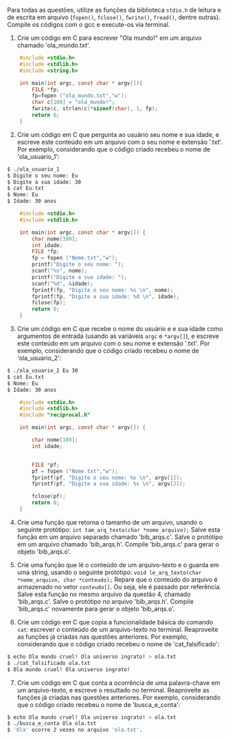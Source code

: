 Para todas as questões, utilize as funções da biblioteca `stdio.h` de leitura e de escrita em arquivo (`fopen()`, `fclose()`, `fwrite()`, `fread()`, dentre outras). Compile os códigos com o gcc e execute-os via terminal.

1. Crie um código em C para escrever "Ola mundo!" em um arquivo chamado 'ola_mundo.txt'.

```c
    #include <stdio.h>
    #include <stdlib.h>
    #include <string.h>

    int main(int argc, const char * argv[]){
        FILE *fp;
        fp=fopen ("ola_mundo.txt","w");
        char c[100] = "ola_mundo!"; 
        fwrite(c, strlen(c)*sizeof(char), 1, fp);
        return 0;
    }
```

2. Crie um código em C que pergunta ao usuário seu nome e sua idade, e escreve este conteúdo em um arquivo com o seu nome e extensão '.txt'. Por exemplo, considerando que o código criado recebeu o nome de 'ola_usuario_1':

```bash
$ ./ola_usuario_1
$ Digite o seu nome: Eu
$ Digite a sua idade: 30
$ cat Eu.txt
$ Nome: Eu
$ Idade: 30 anos
```
```c
    #include <stdio.h>
    #include <stdlib.h>

    int main(int argc, const char * argv[]) {
        char nome[100];
        int idade;
        FILE *fp;
        fp = fopen ("Nome.txt","w");
        printf("Digite o seu nome: ");
        scanf("%s", nome);
        printf("Digite a sua idade: ");
        scanf("%d", &idade);
        fprintf(fp, "Digite o seu nome: %s \n", nome);
        fprintf(fp, "Digite a sua idade: %d \n", idade);
        fclose(fp);
        return 0;
    }
```


3. Crie um código em C que recebe o nome do usuário e e sua idade como argumentos de entrada (usando as variáveis `argc` e `*argv[]`), e escreve este conteúdo em um arquivo com o seu nome e extensão '.txt'. Por exemplo, considerando que o código criado recebeu o nome de 'ola_usuario_2':

```bash
$ ./ola_usuario_2 Eu 30
$ cat Eu.txt
$ Nome: Eu
$ Idade: 30 anos
```

```c
    #include <stdio.h>
    #include <stdlib.h>
    #include "reciprocal.h"

    int main(int argc, const char * argv[]) {

        char nome[100];
        int idade;


        FILE *pf;
        pf = fopen ("Nome.txt","w");
        fprintf(pf, "Digite o seu nome: %s \n", argv[1]);
        fprintf(pf, "Digite a sua idade: %s \n", argv[2]);

        fclose(pf);
        return 0;
    }
```

4. Crie uma função que retorna o tamanho de um arquivo, usando o seguinte protótipo: `int tam_arq_texto(char *nome_arquivo);` Salve esta função em um arquivo separado chamado 'bib_arqs.c'. Salve o protótipo em um arquivo chamado 'bib_arqs.h'. Compile 'bib_arqs.c' para gerar o objeto 'bib_arqs.o'.

5. Crie uma função que lê o conteúdo de um arquivo-texto e o guarda em uma string, usando o seguinte protótipo: `void le_arq_texto(char *nome_arquivo, char *conteudo);` Repare que o conteúdo do arquivo é armazenado no vetor `conteudo[]`. Ou seja, ele é passado por referência. Salve esta função no mesmo arquivo da questão 4, chamado 'bib_arqs.c'. Salve o protótipo no arquivo 'bib_arqs.h'. Compile 'bib_arqs.c' novamente para gerar o objeto 'bib_arqs.o'.

6. Crie um código em C que copia a funcionalidade básica do comando `cat`: escrever o conteúdo de um arquivo-texto no terminal. Reaproveite as funções já criadas nas questões anteriores. Por exemplo, considerando que o código criado recebeu o nome de 'cat_falsificado':

```bash
$ echo Ola mundo cruel! Ola universo ingrato! > ola.txt
$ ./cat_falsificado ola.txt
$ Ola mundo cruel! Ola universo ingrato!
```

7. Crie um código em C que conta a ocorrência de uma palavra-chave em um arquivo-texto, e escreve o resultado no terminal. Reaproveite as funções já criadas nas questões anteriores. Por exemplo, considerando que o código criado recebeu o nome de 'busca_e_conta':

```bash
$ echo Ola mundo cruel! Ola universo ingrato! > ola.txt
$ ./busca_e_conta Ola ola.txt
$ 'Ola' ocorre 2 vezes no arquivo 'ola.txt'.
```
